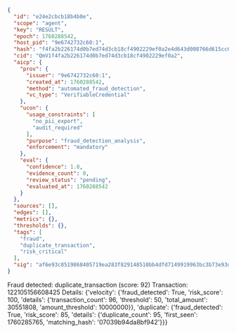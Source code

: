 ```json
{
  "id": "e24e2cbcb18b4b0e",
  "scope": "agent",
  "key": "RESULT",
  "epoch": 1760288542,
  "host_pid": "9e6742732c60:1",
  "hash": "f4fa2b226174d0b7ed74d3cb18cf4902229ef0a2e4d643d008766d615cc62ab9",
  "cid": "QmV1f4fa2b226174d0b7ed74d3cb18cf4902229ef0a2",
  "aicp": {
    "prov": {
      "issuer": "9e6742732c60:1",
      "created_at": 1760288542,
      "method": "automated_fraud_detection",
      "vc_type": "VerifiableCredential"
    },
    "ucon": {
      "usage_constraints": [
        "no_pii_export",
        "audit_required"
      ],
      "purpose": "fraud_detection_analysis",
      "enforcement": "mandatory"
    },
    "eval": {
      "confidence": 1.0,
      "evidence_count": 0,
      "review_status": "pending",
      "evaluated_at": 1760288542
    }
  },
  "sources": [],
  "edges": [],
  "metrics": {},
  "thresholds": {},
  "tags": [
    "fraud",
    "duplicate_transaction",
    "risk_critical"
  ],
  "sig": "af6e93c8519868405719ea283f829148510bb4dfd7149919963bc3b73e93d180"
}
```

Fraud detected: duplicate_transaction (score: 92)
Transaction: 122105156608425
Details: {'velocity': {'fraud_detected': True, 'risk_score': 100, 'details': {'transaction_count': 96, 'threshold': 50, 'total_amount': 30551808, 'amount_threshold': 10000000}}, 'duplicate': {'fraud_detected': True, 'risk_score': 85, 'details': {'duplicate_count': 95, 'first_seen': 1760285765, 'matching_hash': '07039b94da8bf942'}}}
